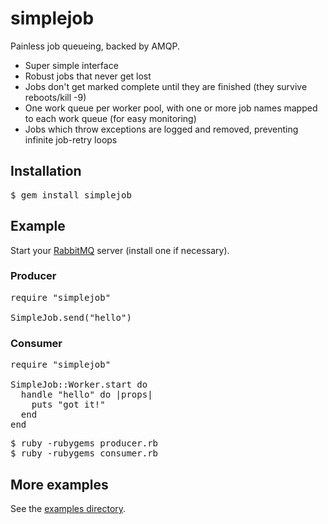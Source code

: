 simplejob
=========

Painless job queueing, backed by AMQP.

* Super simple interface
* Robust jobs that never get lost
* Jobs don't get marked complete until they are finished (they survive reboots/kill -9)
* One work queue per worker pool, with one or more job names mapped to each work queue (for easy monitoring)
* Jobs which throw exceptions are logged and removed, preventing infinite job-retry loops

Installation
------------

<pre>
$ gem install simplejob
</pre>

Example
-------

Start your [RabbitMQ](http://www.rabbitmq.com/) server (install one if necessary).

### Producer

<pre>
require "simplejob"

SimpleJob.send("hello")
</pre>

### Consumer

<pre>
require "simplejob"

SimpleJob::Worker.start do
  handle "hello" do |props|
    puts "got it!"
  end
end
</pre>

<pre>
$ ruby -rubygems producer.rb
$ ruby -rubygems consumer.rb
</pre>

More examples
-------------

See the [examples directory](http://github.com/kenpratt/simplejob/tree/master/examples).
